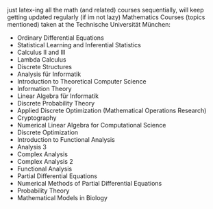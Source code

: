 just latex-ing all the math (and related) courses sequentially, will keep getting updated regularly (if im not lazy)
Mathematics Courses (topics mentioned) taken at the Technische Universität München:
- Ordinary Differential Equations
- Statistical Learning and Inferential Statistics
- Calculus II and III 
- Lambda Calculus
- Discrete Structures
- Analysis für Informatik
- Introduction to Theoretical Computer Science
- Information Theory
- Linear Algebra für Informatik
- Discrete Probability Theory
- Applied Discrete Optimization (Mathematical Operations Research)
- Cryptography 
- Numerical Linear Algebra for Computational Science
- Discrete Optimization
- Introduction to Functional Analysis
- Analysis 3
- Complex Analysis
- Complex Analysis 2
- Functional Analysis
- Partial Differential Equations
- Numerical Methods of Partial Differential Equations
- Probability Theory
- Mathematical Models in Biology

  


